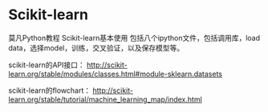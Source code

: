 # Scikit-learn
莫凡Python教程 Scikit-learn基本使用
包括八个ipython文件，包括调用库，load data，选择model，训练，交叉验证，以及保存模型等。

scikit-learn的API接口：
http://scikit-learn.org/stable/modules/classes.html#module-sklearn.datasets

scikit-learn的flowchart：
http://scikit-learn.org/stable/tutorial/machine_learning_map/index.html

